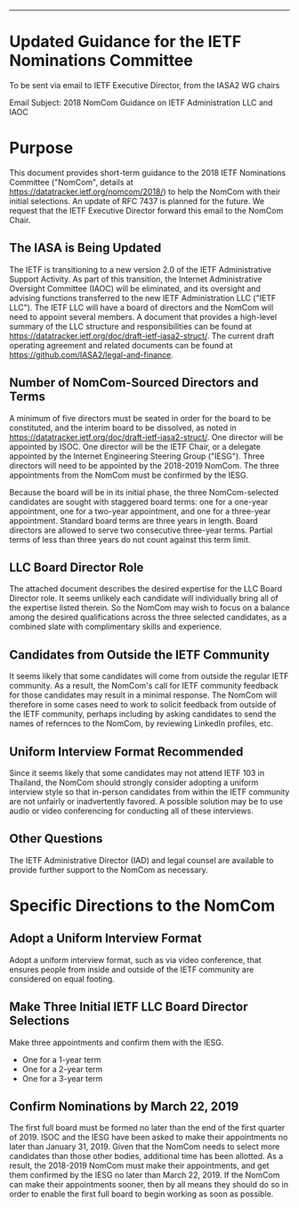 ---
# Updated Guidance for the IETF Nominations Committee 
To be sent via email to IETF Executive Director, from the IASA2 WG chairs

Email Subject: 2018 NomCom Guidance on IETF Administration LLC and IAOC

# Purpose
This document provides short-term guidance to the 2018 IETF Nominations Committee ("NomCom", details at <https://datatracker.ietf.org/nomcom/2018/>) to help the NomCom with their initial selections. An update of RFC 7437 is planned for the future. We request that the IETF Executive Director forward this email to the NomCom Chair.

## The IASA is Being Updated
The IETF is transitioning to a new version 2.0 of the IETF Administrative Support Activity. As part of this transition, the Internet Administrative Oversight Committee (IAOC) will be eliminated, and its oversight and advising functions transferred to the new IETF Administration LLC ("IETF LLC"). The IETF LLC will have a board of directors and the NomCom will need to appoint several members. A document that provides a high-level summary of the LLC structure and responsibilities can be found at <https://datatracker.ietf.org/doc/draft-ietf-iasa2-struct/>. The current draft operating agreement and related documents can be found at <https://github.com/IASA2/legal-and-finance>.

## Number of NomCom-Sourced Directors and Terms
A minimum of five directors must be seated in order for the board to be constituted, and the interim board to be dissolved, as noted in <https://datatracker.ietf.org/doc/draft-ietf-iasa2-struct/>. One director will be appointed by ISOC. One director will be the IETF Chair, or a delegate appointed by the Internet Engineering Steering Group ("IESG"). Three directors will need to be appointed by the 2018-2019 NomCom. The three appointments from the NomCom must be confirmed by the IESG.

Because the board will be in its initial phase, the three NomCom-selected candidates are sought with staggered board terms: one for a one-year appointment, one for a two-year appointment, and one for a three-year appointment. Standard board terms are three years in length. Board directors are allowed to serve two consecutive three-year terms. Partial terms of less than three years do not count against this term limit. 

## LLC Board Director Role
The attached document describes the desired expertise for the LLC Board Director role. It seems unlikely each candidate will individually bring all of the expertise listed therein. So the NomCom may wish to focus on a balance among the desired qualifications across the three selected candidates, as a combined slate with complimentary skills and experience.

## Candidates from Outside the IETF Community
It seems likely that some candidates will come from outside the regular IETF community. As a result, the NomCom's call for IETF community feedback for those candidates may result in a minimal response. The NomCom will therefore in some cases need to work to solicit feedback from outside of the IETF community, perhaps including by asking candidates to send the names of refernces to the NomCom, by reviewing LinkedIn profiles, etc.

## Uniform Interview Format Recommended
Since it seems likely that some candidates may not attend IETF 103 in Thailand, the NomCom should strongly consider adopting a uniform interview style so that in-person candidates from within the IETF community are not unfairly or inadvertently favored. A possible solution may be to use audio or video conferencing for conducting all of these interviews. 

## Other Questions
The IETF Administrative Director (IAD) and legal counsel are available to provide further support to the NomCom as necessary. 

# Specific Directions to the NomCom

## Adopt a Uniform Interview Format
Adopt a uniform interview format, such as via video conference, that ensures people from inside and outside of the IETF community are considered on equal footing.

## Make Three Initial IETF LLC Board Director Selections
Make three appointments and confirm them with the IESG.

* One for a 1-year term
* One for a 2-year term
* One for a 3-year term

## Confirm Nominations by March 22, 2019
The first full board must be formed no later than the end of the first quarter of 2019. ISOC and the IESG have been asked to make their appointments no later than January 31, 2019. Given that the NomCom needs to select more candidates than those other bodies, additional time has been allotted. As a result, the 2018-2019 NomCom must make their appointments, and get them confirmed by the IESG no later than March 22, 2019. If the NomCom can make their appointments sooner, then by all means they should do so in order to enable the first full board to begin working as soon as possible.
